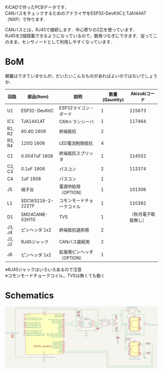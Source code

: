 KiCADで作ったPCBデータです．  
CANバスをチェックするためのアナライザをESP32-DevKitCとTJA144AT（NXP）で作ります．  

CANバスとは，RJ45で接続します．中心寄りの2芯を使っています．  
RJ45を2個搭載できるようになっているので，数珠つなぎにできます．従ってこのまま，センサノードとして利用しやすくなっています．  


# BoM
網羅はできていませんが，だいたいこんなものがあればよいのではないでしょうか．  



回路 | 部品(Item) | 説明 | 数量(Qauntity) | Akizukiコード
---|---|---|---|---
U1 | ESP32-DevKitC | ESP32マイコン・ボード| 1 | 115673
IC1 | TJA1441AT | CANトランシーバ| 1 | 117464
R1, R2 | 60.4Ω 1608 | 終端抵抗 | 2 | 
R3, R4 | 120Ω 1608 | LED電流制限抵抗 | 4 |
C1 | 0.0047uF 1608 | 終端抵抗スプリッタ | 1 | 114552
C2, C3 | 0.1uF 1608 | パスコン | 2 | 113374
C4 | 1uF 1608 | パスコン | 1 | 
J5 | 端子台 | 電源供給用（OPTION） | 1 | 101306
L1 | SDCW3216-2-222TF | コモンモードチョークコイル | 1 | 110382
D1 | SM24CANB-02HTG | TVS | 1 | （秋月電子取扱無し）
J3, J4 | ピンヘッダ 1x2 | 終端抵抗選択用 | 2 | 
J1, J2 | RJ45ジャック | CANバス接続用 | 2 |
J6 | ピンヘッダ 1x2 | 拡張用ピンヘッダ（OPTION） | 1 |

※RJ45ジャックはいろいろあるので注意  
※コモンモードチョークコイル，TVSは無くても動く  


# Schematics
![](can.png)
